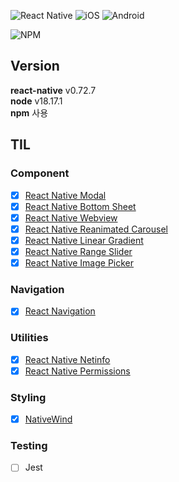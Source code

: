 <img src="https://capsule-render.vercel.app/api?section=header&type=waving&height=300&text=Study%20React%20Native&color=gradient&fontSize=90&animation=fadeIn" alt="" />

![React Native](https://img.shields.io/badge/react_native-%2320232a.svg?style=for-the-badge&logo=react&logoColor=%2361DAFB)
![iOS](https://img.shields.io/badge/iOS-000000?style=for-the-badge&logo=ios&logoColor=white)
![Android](https://img.shields.io/badge/Android-3DDC84?style=for-the-badge&logo=android&logoColor=white)

![NPM](https://img.shields.io/badge/NPM-%23CB3837.svg?style=for-the-badge&logo=npm&logoColor=white)


## Version
**react-native** v0.72.7   
**node** v18.17.1   
**npm** 사용

## TIL

### Component
- [x] [React Native Modal](https://github.com/akffkdahffkdgo77/study-react-native/blob/main/components/ReactNativeModal.md)
- [x] [React Native Bottom Sheet](https://github.com/akffkdahffkdgo77/study-react-native/blob/main/components/ReactNativeBottomSheet.md)
- [x] [React Native Webview](https://github.com/akffkdahffkdgo77/study-react-native/blob/main/components/ReactNativeWebview.md)
- [x] [React Native Reanimated Carousel](https://github.com/akffkdahffkdgo77/study-react-native/blob/main/components/ReactNativeReanimatedCarousel.md)
- [x] [React Native Linear Gradient](https://github.com/akffkdahffkdgo77/study-react-native/blob/main/components/ReactNativeLinearGradient.md)
- [x] [React Native Range Slider](https://github.com/akffkdahffkdgo77/study-react-native/blob/main/components/ReactNativeSlider.md)
- [x] [React Native Image Picker](https://github.com/akffkdahffkdgo77/study-react-native/blob/main/components/ReactNativeImagePicker.md)

### Navigation
-  [x] [React Navigation](https://github.com/akffkdahffkdgo77/study-react-native/blob/main/navigation/ReactNavigation.md)

### Utilities
-  [x] [React Native Netinfo](https://github.com/akffkdahffkdgo77/study-react-native/blob/main/utilities/ReactNativeNetInfo.md)
-  [x] [React Native Permissions](https://github.com/akffkdahffkdgo77/study-react-native/blob/main/utilities/ReactNativePermissions.md)

### Styling
- [x] [NativeWind](https://github.com/akffkdahffkdgo77/study-react-native/blob/main/styles/NativeWind.md)

### Testing
-  [ ] Jest
